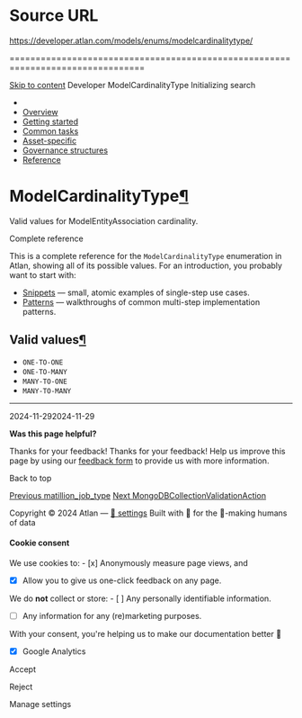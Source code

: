# Source URL
https://developer.atlan.com/models/enums/modelcardinalitytype/

================================================================================

<!--
canonical: https://developer.atlan.com/models/enums/modelcardinalitytype/
meta-content-security-policy: object-src 'none'; base-uri 'self'; manifest-src 'self'; media-src 'self';
meta-description: Dear Developers
meta-generator: mkdocs-1.6.1, mkdocs-material-9.6.14
meta-og-description: Dear Developers
meta-og-image: https://developer.atlan.com/assets/images/social/models/enums/modelcardinalitytype.png
meta-og-image-height: 630
meta-og-image-type: image/png
meta-og-image-width: 1200
meta-og-title: ModelCardinalityType - Developer
meta-og-type: website
meta-og-url: https://developer.atlan.com/models/enums/modelcardinalitytype/
meta-twitter:card: summary_large_image
meta-twitter:description: Dear Developers
meta-twitter:image: https://developer.atlan.com/assets/images/social/models/enums/modelcardinalitytype.png
meta-twitter:title: ModelCardinalityType - Developer
meta-viewport: width=device-width,initial-scale=1
title: ModelCardinalityType - Developer
-->

[Skip to content](#modelcardinalitytype) Developer ModelCardinalityType Initializing search 

* 
* [Overview](../../..)
* [Getting started](../../../getting-started/)
* [Common tasks](../../../snippets/)
* [Asset\-specific](../../../patterns/)
* [Governance structures](../../../governance/)
* [Reference](../../../reference/)

ModelCardinalityType[¶](#modelcardinalitytype "Permanent link")
===============================================================

Valid values for ModelEntityAssociation cardinality.

Complete reference

This is a complete reference for the `ModelCardinalityType` enumeration in Atlan, showing all of its possible values. For an introduction, you probably want to start with:

* [Snippets](../../../snippets/) — small, atomic examples of single\-step use cases.
* [Patterns](../../../patterns/) — walkthroughs of common multi\-step implementation patterns.

Valid values[¶](#valid-values "Permanent link")
-----------------------------------------------

* `ONE-TO-ONE`
* `ONE-TO-MANY`
* `MANY-TO-ONE`
* `MANY-TO-MANY`

---

2024\-11\-292024\-11\-29

**Was this page helpful?**

Thanks for your feedback! Thanks for your feedback! Help us improve this page by using our [feedback form](https://docs.google.com/forms/d/e/1FAIpQLScfoq7vqEn8S4QvN0ehPp0MRy6WYK5x-okJDqD69lHgoPPWtg/viewform?usp=pp_url&entry.1800719315=/models/enums/modelcardinalitytype/) to provide us with more information. 

Back to top

[Previous matillion\_job\_type](../matillion_job_type/) [Next MongoDBCollectionValidationAction](../mongodbcollectionvalidationaction/) 

Copyright © 2024 Atlan — [🍪 settings](#__consent) 
Built with 💙 for the 🤖\-making humans of data 

#### Cookie consent

We use cookies to: - [x] Anonymously measure page views, and
- [x] Allow you to give us one\-click feedback on any page.

 We do **not** collect or store: - [ ] Any personally identifiable information.
- [ ] Any information for any (re)marketing purposes.

 With your consent, you're helping us to make our documentation better 💙

- [x] Google Analytics

Accept

Reject

Manage settings

